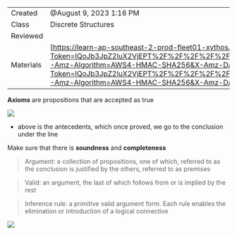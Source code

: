
|   |   |
|---|---|
|Created|@August 9, 2023 1:16 PM|
|Class|Discrete Structures|
|Reviewed||
|Materials|[https://learn-ap-southeast-2-prod-fleet01-xythos.content.blackboardcdn.com/5ddb108fe0c42/21802590?X-Blackboard-S3-Bucket=learn-ap-southeast-2-prod-fleet01-xythos&X-Blackboard-Expiration=1691571600000&X-Blackboard-Signature=lgwA0za5okzVzdhHsiOfL8TI5UgEWFSLEDvLkmm2DDU%3D&X-Blackboard-Client-Id=301603&X-Blackboard-S3-Region=ap-southeast-2&response-cache-control=private%2C%20max-age%3D21600&response-content-disposition=inline%3B%20filename%2A%3DUTF-8%27%27wk03--proofs--part1.pdf&response-content-type=application%2Fpdf&X-Amz-Security-Token=IQoJb3JpZ2luX2VjEPT%2F%2F%2F%2F%2F%2F%2F%2F%2F%2FwEaDmFwLXNvdXRoZWFzdC0yIkcwRQIhAInfoNEXhG5vmK73u5Bmi%2Bbd288%2B3t3%2BpMFsGEPrDplQAiBTu8jQDN78gEZrTLEPCT%2FLEcAzsbwd8KzTowLzdRW9ZirLBQid%2F%2F%2F%2F%2F%2F%2F%2F%2F%2F8BEAAaDDU1NjkwMzg2MTM2MSIMGXS7xPPsELb5bgTmKp8FE9%2BRa0NWJi%2FTazfMdljwdGpPGS%2B7kowxv2iUPcm5p3GW7e33htPzNP8IKAquiLwo%2B%2BppvXm2xP4XeGe%2F2hMZu%2BMe9gEg5oMVnzKmasSd9WaODKg%2Fr6MHC%2FX6kMXfwlKWqjCCN0LrsoFl9MWsPLXgbflpyG%2Fs7yuoYh3ojd6ahYg%2Fq%2BN0IbheFmUcireSKfIj7alCyPMD7MRGhit3dPNf9iyoWa73kGUYOUPIUZJ0u0XG%2B6%2BijIbJe%2B%2B8zY%2BxsNuZOOBPMOY4osP%2BASrQW%2FlVZwrxkafl4yuNegWEnNp%2F9Kcduyv18fRyBZ1M29xRaioo8RZ1ieyhes6ZgZjcwlklmdPXRD%2B3%2FCMKlmNCWqkqU7%2FxfocY%2BFV3suc0XgS0KsFVNff3Df8iwy5X4m0TMlFwPrAOTO1zphPESFJcrFEOuBUFWwUztDd8Nkr7PZ2oiS%2BMZH%2Bm2xxkv4o9COW4Z30YW8%2BhbiZ6S90Mzk9ZLQzAYmhyz3oO1pDd7vh0m6z6HSjKkQ%2FzLMTDMquRQMiGZWSVyuCSho8BRLvd%2FEUkySMV7MBia4m8AZhgsBAm9KbmPJM5SzMh7vYPUDnAidFpOMDaJPAGRNSTv8EvM8%2FJCOYakrXngEsdyg53r0ORQLRs3Wqr8NkFlE0QMu2YYiNf%2B%2FKb%2B6GVbUyCzeupKUBPjSrhu5YUx2W3%2BBvl2LOVjR7YM0p2XpzoTQRhAm%2BZMFG%2BjuBTMqk96EFvprbfw6fSQBxOUPGQob4J1s39BNf7INA8QwbIMfLLEO6esTv4IS3pZRm9nmYSm9qZ5lp7DYOXFXBB24muUmJ%2BPtoOcVl8sbkaqjundRzeRhI89BZevujHyDKza8FYwh1qGLDCiIuLOSrkz4iwqRi%2F%2BaIuMJYvQwZsm8owjqnMpgY6sQFugoRt0onGRXfbhx5yzWLvFfFJFcBdGrQPb7B1keHnzGX5adHX7hXngb36qk3mcSSGnCAAHx65VuLJUI4UEWWKIXrC58Updv8Lg1%2B%2ByiLwE2o1OyC14NB2W%2FBJcl8rjye8WVtpWEhtcBWsZ%2FNMf%2FEeMK78gLhVpyXRK4KBDr2TNnvwecOlEPwOY9j3U5Bt%2B%2FNdlrDvsjQQ2Zx06U09mnK6eb9Q9cu%2F1%2F7VuNyYXG66BnE%3D&X-Amz-Algorithm=AWS4-HMAC-SHA256&X-Amz-Date=20230809T030000Z&X-Amz-SignedHeaders=host&X-Amz-Expires=21600&X-Amz-Credential=ASIAYDKQORRY2OIHHU5L%2F20230809%2Fap-southeast-2%2Fs3%2Faws4_request&X-Amz-Signature=b4f4389fc3b54634cc34fbd42ee858f38184e64e24564262114ae0273767ef9d](https://learn-ap-southeast-2-prod-fleet01-xythos.content.blackboardcdn.com/5ddb108fe0c42/21802590?X-Blackboard-S3-Bucket=learn-ap-southeast-2-prod-fleet01-xythos&X-Blackboard-Expiration=1691571600000&X-Blackboard-Signature=lgwA0za5okzVzdhHsiOfL8TI5UgEWFSLEDvLkmm2DDU%3D&X-Blackboard-Client-Id=301603&X-Blackboard-S3-Region=ap-southeast-2&response-cache-control=private%2C%20max-age%3D21600&response-content-disposition=inline%3B%20filename%2A%3DUTF-8%27%27wk03--proofs--part1.pdf&response-content-type=application%2Fpdf&X-Amz-Security-Token=IQoJb3JpZ2luX2VjEPT%2F%2F%2F%2F%2F%2F%2F%2F%2F%2FwEaDmFwLXNvdXRoZWFzdC0yIkcwRQIhAInfoNEXhG5vmK73u5Bmi%2Bbd288%2B3t3%2BpMFsGEPrDplQAiBTu8jQDN78gEZrTLEPCT%2FLEcAzsbwd8KzTowLzdRW9ZirLBQid%2F%2F%2F%2F%2F%2F%2F%2F%2F%2F8BEAAaDDU1NjkwMzg2MTM2MSIMGXS7xPPsELb5bgTmKp8FE9%2BRa0NWJi%2FTazfMdljwdGpPGS%2B7kowxv2iUPcm5p3GW7e33htPzNP8IKAquiLwo%2B%2BppvXm2xP4XeGe%2F2hMZu%2BMe9gEg5oMVnzKmasSd9WaODKg%2Fr6MHC%2FX6kMXfwlKWqjCCN0LrsoFl9MWsPLXgbflpyG%2Fs7yuoYh3ojd6ahYg%2Fq%2BN0IbheFmUcireSKfIj7alCyPMD7MRGhit3dPNf9iyoWa73kGUYOUPIUZJ0u0XG%2B6%2BijIbJe%2B%2B8zY%2BxsNuZOOBPMOY4osP%2BASrQW%2FlVZwrxkafl4yuNegWEnNp%2F9Kcduyv18fRyBZ1M29xRaioo8RZ1ieyhes6ZgZjcwlklmdPXRD%2B3%2FCMKlmNCWqkqU7%2FxfocY%2BFV3suc0XgS0KsFVNff3Df8iwy5X4m0TMlFwPrAOTO1zphPESFJcrFEOuBUFWwUztDd8Nkr7PZ2oiS%2BMZH%2Bm2xxkv4o9COW4Z30YW8%2BhbiZ6S90Mzk9ZLQzAYmhyz3oO1pDd7vh0m6z6HSjKkQ%2FzLMTDMquRQMiGZWSVyuCSho8BRLvd%2FEUkySMV7MBia4m8AZhgsBAm9KbmPJM5SzMh7vYPUDnAidFpOMDaJPAGRNSTv8EvM8%2FJCOYakrXngEsdyg53r0ORQLRs3Wqr8NkFlE0QMu2YYiNf%2B%2FKb%2B6GVbUyCzeupKUBPjSrhu5YUx2W3%2BBvl2LOVjR7YM0p2XpzoTQRhAm%2BZMFG%2BjuBTMqk96EFvprbfw6fSQBxOUPGQob4J1s39BNf7INA8QwbIMfLLEO6esTv4IS3pZRm9nmYSm9qZ5lp7DYOXFXBB24muUmJ%2BPtoOcVl8sbkaqjundRzeRhI89BZevujHyDKza8FYwh1qGLDCiIuLOSrkz4iwqRi%2F%2BaIuMJYvQwZsm8owjqnMpgY6sQFugoRt0onGRXfbhx5yzWLvFfFJFcBdGrQPb7B1keHnzGX5adHX7hXngb36qk3mcSSGnCAAHx65VuLJUI4UEWWKIXrC58Updv8Lg1%2B%2ByiLwE2o1OyC14NB2W%2FBJcl8rjye8WVtpWEhtcBWsZ%2FNMf%2FEeMK78gLhVpyXRK4KBDr2TNnvwecOlEPwOY9j3U5Bt%2B%2FNdlrDvsjQQ2Zx06U09mnK6eb9Q9cu%2F1%2F7VuNyYXG66BnE%3D&X-Amz-Algorithm=AWS4-HMAC-SHA256&X-Amz-Date=20230809T030000Z&X-Amz-SignedHeaders=host&X-Amz-Expires=21600&X-Amz-Credential=ASIAYDKQORRY2OIHHU5L%2F20230809%2Fap-southeast-2%2Fs3%2Faws4_request&X-Amz-Signature=b4f4389fc3b54634cc34fbd42ee858f38184e64e24564262114ae0273767ef9d)|

********Axioms******** are propositions that are accepted as true

[![](Untitled%2028.png)](Week%203%20-%20Proofs%20489e473a216644069c920634cede93b2/Untitled.png)

- above is the antecedents, which once proved, we go to the conclusion under the line

Make sure that there is ********************soundness******************** and ******************completeness******************

> Argument: a collection of propositions, one of which, referred to as the conclusion is justified by the others, referred to as premises

> Valid: an argument, the last of which follows from or is implied by the rest

> Inference rule: a primitive valid argument form. Each rule enables the elimination or introduction of a logical connective

[![](Untitled%201%207.png)](Week%203%20-%20Proofs%20489e473a216644069c920634cede93b2/Untitled%201.png)